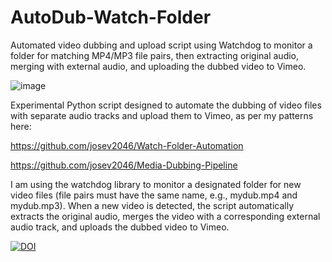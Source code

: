 # AutoDub-Watch-Folder
Automated video dubbing and upload script using Watchdog to monitor a folder for matching MP4/MP3 file pairs, then extracting original audio, merging with external audio, and uploading the dubbed video to Vimeo.

![image](https://github.com/user-attachments/assets/c7ce8f98-f4c3-4536-875e-edddc78a34a5)


Experimental Python script designed to automate the dubbing of video files with separate audio tracks and upload them to Vimeo, as per my patterns here:

https://github.com/josev2046/Watch-Folder-Automation

https://github.com/josev2046/Media-Dubbing-Pipeline


I am using the watchdog library to monitor a designated folder for new video files (file pairs must have the same name, e.g., mydub.mp4 and mydub.mp3). When a new video is detected, the script automatically extracts the original audio, merges the video with a corresponding external audio track, and uploads the dubbed video to Vimeo.


[![DOI](https://zenodo.org/badge/932304327.svg)](https://doi.org/10.5281/zenodo.15033361)


